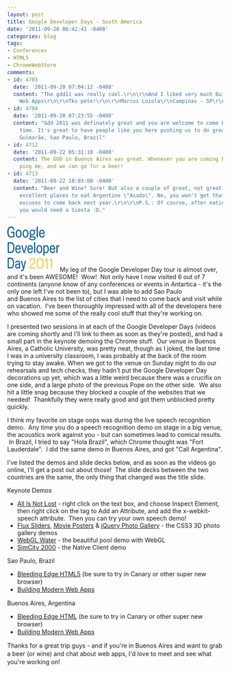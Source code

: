 ```yaml
---
layout: post
title: Google Developer Days - South America
date: '2011-09-20 06:42:41 -0400'
categories: blog
tags:
- Conferences
- HTML5
- ChromeWebStore
comments:
- id: 4703
  date: '2011-09-20 07:04:12 -0400'
  content: "The gdd11 was really cool.\r\n\r\nAnd I liked very much Building Modern
    Web Apps\r\n\r\nTks pete!\r\n\r\nMarcos Loiola\r\nCampinas - SP\r\nBrazil"
- id: 4704
  date: '2011-09-20 07:23:55 -0400'
  content: "Gdd 2011 was definately great and you are welcome to come back at any
    time. It's great to have people like you here pushing us to do great stuff.\r\n\r\nEricka
    Guimarãe, Sao Paulo, Brazil"
- id: 4712
  date: '2011-09-22 05:31:10 -0400'
  content: The GGD in Buenos Aires was great. Whenever you are coming back, please
    ping me, and we can go for a beer!
- id: 4713
  date: '2011-09-22 10:03:08 -0400'
  content: "Beer and Wine? Sure! But also a couple of great, not great, scrap that,
    excellent places to eat Argentine \"Asado\". No, you won't get that anywhere else.\r\n\r\nMore
    excuses to come back next year.\r\n\r\nP.S.: Of course, after eating such an Asado,
    you would need a Siesta :D."
---
```

[![Google Developer Day 2011](/assets/gdd_logo.jpg "Google Developer Day 2011 Logo")](/assets/gdd_logo.jpg)My leg of the Google Developer Day tour is almost over, and it's been AWESOME!  Wow!  Not only have I now visited 6 out of 7 continents (anyone know of any conferences or events in Antartica - it's the only one left I've not been to), but I was able to add Sao Paulo and Buenos Aires to the list of cities that I need to come back and visit while on vacation.  I've been thoroughly impressed with all of the developers here who showed me some of the really cool stuff that they're working on.

I presented two sessions in at each of the Google Developer Days (videos are coming shortly and I'll link to them as soon as they're posted), and had a small part in the keynote demoing the Chrome stuff.  Our venue in Buenos Aires, a Catholic University, was pretty neat, though as I joked, the last time I was in a university classroom, I was probably at the back of the room trying to stay awake. When we got to the venue on Sunday night to do our rehearsals and tech checks, they hadn't put the Google Developer Day decorations up yet, which was a little weird because there was a crucifix on one side, and a large photo of the previous Pope on the other side.  We also hit a little snag because they blocked a couple of the websites that we needed!  Thankfully they were really good and got them unblocked pretty quickly.

I think my favorite on stage oops was during the live speech recognition demo.  Any time you do a speech recognition demo on stage in a big venue, the acoustics work against you - but can sometimes lead to comical results.  In Brazil, I tried to say "Hola Brazil", which Chrome thought was "Fort Lauderdale".  I did the same demo in Buenos Aires, and got "Call Argentina".

I've listed the demos and slide decks below, and as soon as the videos go online, I'll get a post out about those!  The slide decks between the two countries are the same, the only thing that changed was the title slide.

Keynote Demos

*   <span>[All Is Not Lost](http://bit.ly/okUXoh) - right click on the text box, and choose Inspect Element, then right click on the tag to Add an Attribute, and add the x-webkit-speech attribute.  Then you can try your own speech demo!</span>
*   <span>[Flux Sliders](http://bit.ly/o1xIrV), [Movie Posters](http://bit.ly/pFdzde) &amp; [jQuery Photo Gallery](http://bit.ly/n0cFbB) - the CSS3 3D photo gallery demos</span>
*   <span>[WebGL Water](http://bit.ly/rnkYmn) - the beautiful pool demo with WebGL</span>
*   <span>[SimCity 2000](http://bit.ly/qwi9ka) - the Native Client demo</span>

Sao Paulo, Brazil

*   <span class="Apple-style-span" style="line-height: 18px;">[Bleeding Edge HTML5](http://bit.ly/pDIxsy) (be sure to try in Canary or other super new browser)</span>
*   <span class="Apple-style-span" style="line-height: 18px;">[Building Modern Web Apps](http://bit.ly/qQxz1q)</span>

Buenos Aires, Argentina

*   <span class="Apple-style-span" style="line-height: 18px;">[Bleeding Edge HTML](http://bit.ly/nFqST8) (be sure to try in Canary or other super new browser)</span>
*   [Building Modern Web Apps](http://bit.ly/nrjLs7)
<div><span class="Apple-style-span" style="line-height: 19px;">Thanks for a great trip guys - and if you're in Buenos Aires and want to grab a beer (or wine) and chat about web apps, I'd love to meet and see what you're working on!  </span></div>